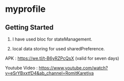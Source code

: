 # myprofile

## Getting Started

1) I have used bloc for stateManagement.

2) local data storing for used sharedPreference.

APK :  https://we.tl/t-B6yRZPcQsX (valid for seven days)

Youtube Video :  https://www.youtube.com/watch?v=eSrYBxxtfD4&ab_channel=RomitKaretiya


